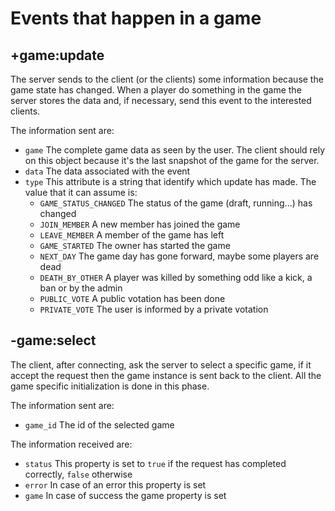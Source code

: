 # Events that happen in a game

## +game:update

The server sends to the client (or the clients) some information because the game state has changed. When a player do something in the game the server stores the data and, if necessary, send this event to the interested clients.

The information sent are:
- `game` The complete game data as seen by the user. The client should rely on this object because it's the last snapshot of the game for the server.
- `data` The data associated with the event
- `type` This attribute is a string that identify which update has made. The value that it can assume is:
    - `GAME_STATUS_CHANGED` The status of the game (draft, running...) has changed
	- `JOIN_MEMBER` A new member has joined the game
	- `LEAVE_MEMBER` A member of the game has left
	- `GAME_STARTED` The owner has started the game
	- `NEXT_DAY` The game day has gone forward, maybe some players are dead
	- `DEATH_BY_OTHER` A player was killed by something odd like a kick, a ban or by the admin
	- `PUBLIC_VOTE` A public votation has been done
	- `PRIVATE_VOTE` The user is informed by a private votation

## -game:select

The client, after connecting, ask the server to select a specific game, if it accept the request then the game instance is sent back to the client. All the game specific initialization is done in this phase.

The information sent are:
- `game_id` The id of the selected game

The information received are:
- `status` This property is set to `true` if the request has completed correctly, `false` otherwise
- `error` In case of an error this property is set
- `game` In case of success the game property is set
